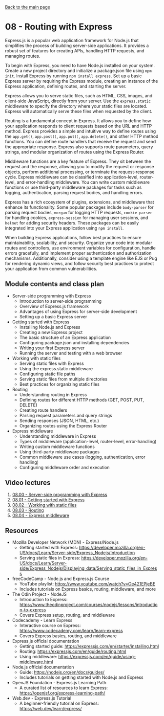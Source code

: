 [Back to the main page](https://github.com/NicholasCaporusso/education-oer-full-stack-development)

# 08 - Routing with Express
Express.js is a popular web application framework for Node.js that simplifies the process of building server-side applications. It provides a robust set of features for creating APIs, handling HTTP requests, and managing routes.

To begin with Express, you need to have Node.js installed on your system. Create a new project directory and initialize a package.json file using `npm init`. Install Express by running `npm install express`. Set up a basic Express server by requiring the Express module, creating an instance of the Express application, defining routes, and starting the server.

Express allows you to serve static files, such as HTML, CSS, images, and client-side JavaScript, directly from your server. Use the `express.static` middleware to specify the directory where your static files are located. Express will automatically serve these files when requested by the client.

Routing is a fundamental concept in Express. It allows you to define how your application responds to client requests based on the URL and HTTP method. Express provides a simple and intuitive way to define routes using the `app.get()`, `app.post()`, `app.put()`, `app.delete()`, and other HTTP method functions. You can define route handlers that receive the request and send the appropriate response. Express also supports route parameters, query strings, and modular organization of routes using the Express Router.

Middleware functions are a key feature of Express. They sit between the request and the response, allowing you to modify the request or response objects, perform additional processing, or terminate the request-response cycle. Express middleware can be classified into application-level, router-level, and error-handling middleware. You can write custom middleware functions or use third-party middleware packages for tasks such as logging, authentication, parsing request bodies, and handling errors.

Express has a rich ecosystem of plugins, extensions, and middleware that enhance its functionality. Some popular packages include `body-parser` for parsing request bodies, `morgan` for logging HTTP requests, `cookie-parser` for handling cookies, `express-session` for managing user sessions, and `helmet` for adding security headers. These packages can be easily integrated into your Express application using `npm install`.

When building Express applications, follow best practices to ensure maintainability, scalability, and security. Organize your code into modular routes and controllers, use environment variables for configuration, handle errors gracefully, and implement proper authentication and authorization mechanisms. Additionally, consider using a template engine like EJS or Pug for rendering dynamic views, and follow security best practices to protect your application from common vulnerabilities.

## Module contents and class plan
- Server-side programming with Express
  - Introduction to server-side programming
  - Overview of Express.js framework
  - Advantages of using Express for server-side development
  - Setting up a basic Express server
- Getting started with Express
  - Installing Node.js and Express
  - Creating a new Express project
  - The basic structure of an Express application
  - Configuring package.json and installing dependencies
  - Writing your first Express server
  - Running the server and testing with a web browser
- Working with static files
  - Serving static files with Express
  - Using the express.static middleware
  - Configuring static file paths
  - Serving static files from multiple directories
  - Best practices for organizing static files
- Routing
  - Understanding routing in Express
  - Defining routes for different HTTP methods (GET, POST, PUT, DELETE)
  - Creating route handlers
  - Parsing request parameters and query strings
  - Sending responses (JSON, HTML, etc.)
  - Organizing routes using the Express Router
- Express middleware
  - Understanding middleware in Express
  - Types of middleware (application-level, router-level, error-handling)
  - Writing custom middleware functions
  - Using third-party middleware packages
  - Common middleware use cases (logging, authentication, error handling)
  - Configuring middleware order and execution

## Video lectures
1. [08.00 - Server-side programming with Express](https://youtu.be/XIgj3pi8Jno)
2. [08.01 - Getting started with Express](https://youtu.be/1BYSFk734Pg)
3. [08.02 - Working with static files](https://youtu.be/Qp0LHZ5oBV8)
4. [08.03 - Routing](https://youtu.be/cGVMheKfHMM)
5. [08.04 - Express middleware](https://youtu.be/8jEDpWw1r14)

## Resources
- Mozilla Developer Network (MDN) - Express/Node.js
  - Getting started with Express: https://developer.mozilla.org/en-US/docs/Learn/Server-side/Express_Nodejs/Introduction
  - Serving static files in Express: https://developer.mozilla.org/en-US/docs/Learn/Server-side/Express_Nodejs/Displaying_data/Serving_static_files_in_Express
- freeCodeCamp - Node.js and Express.js Course
  - YouTube playlist: https://www.youtube.com/watch?v=Oe421EPjeBE
  - Includes tutorials on Express basics, routing, middleware, and more
- The Odin Project - NodeJS
  - Introduction to Express: https://www.theodinproject.com/courses/nodejs/lessons/introduction-to-express
  - Covers Express setup, routing, and middleware
- Codecademy - Learn Express
  - Interactive course on Express: https://www.codecademy.com/learn/learn-express
  - Covers Express basics, routing, and middleware
- Express.js official documentation
  - Getting started guide: https://expressjs.com/en/starter/installing.html
  - Routing: https://expressjs.com/en/guide/routing.html
  - Using middleware: https://expressjs.com/en/guide/using-middleware.html
- Node.js official documentation
  - Guide: https://nodejs.org/en/docs/guides/
  - Includes tutorials on getting started with Node.js and Express
- OpenJS Foundation - Express.js Learning Path
  - A curated list of resources to learn Express: https://openjsf.org/express-learning-path/
- Web.dev - Express.js Tutorial
  - A beginner-friendly tutorial on Express: https://web.dev/learn/express/
